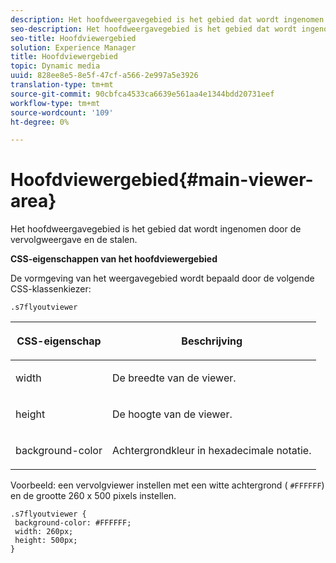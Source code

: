 ```yaml
---
description: Het hoofdweergavegebied is het gebied dat wordt ingenomen door de vervolgweergave en de stalen.
seo-description: Het hoofdweergavegebied is het gebied dat wordt ingenomen door de vervolgweergave en de stalen.
seo-title: Hoofdviewergebied
solution: Experience Manager
title: Hoofdviewergebied
topic: Dynamic media
uuid: 828ee8e5-8e5f-47cf-a566-2e997a5e3926
translation-type: tm+mt
source-git-commit: 90cbfca4533ca6639e561aa4e1344bdd20731eef
workflow-type: tm+mt
source-wordcount: '109'
ht-degree: 0%

---
```



# Hoofdviewergebied{#main-viewer-area}

Het hoofdweergavegebied is het gebied dat wordt ingenomen door de vervolgweergave en de stalen.

<!--<a id="section_061E550C1C1D4DB2BD663A898895B38C"></a>-->

**CSS-eigenschappen van het hoofdviewergebied**

De vormgeving van het weergavegebied wordt bepaald door de volgende CSS-klassenkiezer:

```
.s7flyoutviewer
```

<table id="table_94EE3F5BBE4547C0B4943471CEE7EDE4"> 
 <thead> 
  <tr> 
   <th colname="col1" class="entry"> <p> CSS-eigenschap </p> </th> 
   <th colname="col2" class="entry"> <p>Beschrijving </p> </th> 
  </tr> 
 </thead>
 <tbody> 
  <tr> 
   <td colname="col1"> <p> <span class="codeph"> width </span> </p> </td> 
   <td colname="col2"> <p>De breedte van de viewer. </p> </td> 
  </tr> 
  <tr> 
   <td colname="col1"> <p> <span class="codeph"> height  </span> </p> </td> 
   <td colname="col2"> <p>De hoogte van de viewer. </p> </td> 
  </tr> 
  <tr> 
   <td colname="col1"> <p> <span class="codeph"> background-color  </span> </p> </td> 
   <td colname="col2"> <p> Achtergrondkleur in hexadecimale notatie. </p> </td> 
  </tr> 
 </tbody> 
</table>

Voorbeeld: een vervolgviewer instellen met een witte achtergrond ( `#FFFFFF`) en de grootte 260 x 500 pixels instellen.

```
.s7flyoutviewer { 
 background-color: #FFFFFF; 
 width: 260px; 
 height: 500px;  
}
```

